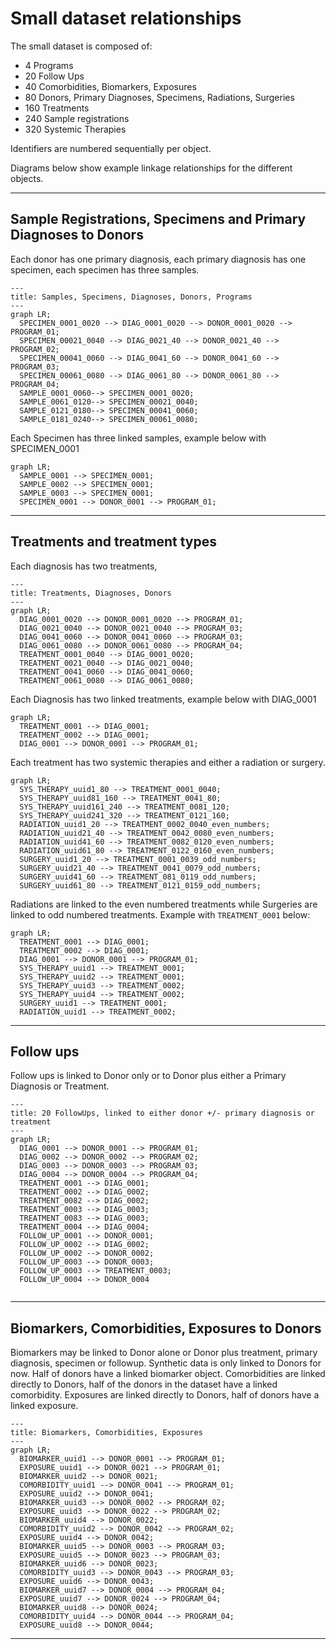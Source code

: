 # Small dataset relationships

The small dataset is composed of:
* 4 Programs
* 20 Follow Ups
* 40 Comorbidities, Biomarkers, Exposures
* 80 Donors, Primary Diagnoses, Specimens, Radiations, Surgeries
* 160 Treatments
* 240 Sample registrations
* 320 Systemic Therapies

Identifiers are numbered sequentially per object.

Diagrams below show example linkage relationships for the different objects.

---

## Sample Registrations, Specimens and Primary Diagnoses to Donors

Each donor has one primary diagnosis, each primary diagnosis has one specimen, each specimen has three samples.

```mermaid
---
title: Samples, Specimens, Diagnoses, Donors, Programs
---
graph LR;  
  SPECIMEN_0001_0020 --> DIAG_0001_0020 --> DONOR_0001_0020 --> PROGRAM_01;  
  SPECIMEN_00021_0040 --> DIAG_0021_40 --> DONOR_0021_40 --> PROGRAM_02;
  SPECIMEN_00041_0060 --> DIAG_0041_60 --> DONOR_0041_60 --> PROGRAM_03;
  SPECIMEN_00061_0080 --> DIAG_0061_80 --> DONOR_0061_80 --> PROGRAM_04;  
  SAMPLE_0001_0060--> SPECIMEN_0001_0020;
  SAMPLE_0061_0120--> SPECIMEN_00021_0040;
  SAMPLE_0121_0180--> SPECIMEN_00041_0060;
  SAMPLE_0181_0240--> SPECIMEN_00061_0080;
```

Each Specimen has three linked samples, example below with SPECIMEN_0001

```mermaid
graph LR;
  SAMPLE_0001 --> SPECIMEN_0001;
  SAMPLE_0002 --> SPECIMEN_0001;
  SAMPLE_0003 --> SPECIMEN_0001;
  SPECIMEN_0001 --> DONOR_0001 --> PROGRAM_01;
```

---

## Treatments and treatment types

Each diagnosis has two treatments, 

```mermaid
---
title: Treatments, Diagnoses, Donors
---
graph LR;  
  DIAG_0001_0020 --> DONOR_0001_0020 --> PROGRAM_01;  
  DIAG_0021_0040 --> DONOR_0021_0040 --> PROGRAM_03;  
  DIAG_0041_0060 --> DONOR_0041_0060 --> PROGRAM_03;  
  DIAG_0061_0080 --> DONOR_0061_0080 --> PROGRAM_04;
  TREATMENT_0001_0040 --> DIAG_0001_0020;
  TREATMENT_0021_0040 --> DIAG_0021_0040;  
  TREATMENT_0041_0060 --> DIAG_0041_0060; 
  TREATMENT_0061_0080 --> DIAG_0061_0080;
```
Each Diagnosis has two linked treatments, example below with DIAG_0001

```mermaid
graph LR;
  TREATMENT_0001 --> DIAG_0001;
  TREATMENT_0002 --> DIAG_0001;
  DIAG_0001 --> DONOR_0001 --> PROGRAM_01;
```

Each treatment has two systemic therapies and either a radiation or surgery.

```mermaid
graph LR;
  SYS_THERAPY_uuid1_80 --> TREATMENT_0001_0040;
  SYS_THERAPY_uuid81_160 --> TREATMENT_0041_80;
  SYS_THERAPY_uuid161_240 --> TREATMENT_0081_120;
  SYS_THERAPY_uuid241_320 --> TREATMENT_0121_160;  
  RADIATION_uuid1_20 --> TREATMENT_0002_0040_even_numbers;
  RADIATION_uuid21_40 --> TREATMENT_0042_0080_even_numbers; 
  RADIATION_uuid41_60 --> TREATMENT_0082_0120_even_numbers;  
  RADIATION_uuid61_80 --> TREATMENT_0122_0160_even_numbers;  
  SURGERY_uuid1_20 --> TREATMENT_0001_0039_odd_numbers;
  SURGERY_uuid21_40 --> TREATMENT_0041_0079_odd_numbers; 
  SURGERY_uuid41_60 --> TREATMENT_081_0119_odd_numbers;  
  SURGERY_uuid61_80 --> TREATMENT_0121_0159_odd_numbers;  
```

Radiations are linked to the even numbered treatments while Surgeries are linked to odd numbered treatments. Example with `TREATMENT_0001` below:

```mermaid
graph LR;
  TREATMENT_0001 --> DIAG_0001;
  TREATMENT_0002 --> DIAG_0001;
  DIAG_0001 --> DONOR_0001 --> PROGRAM_01;
  SYS_THERAPY_uuid1 --> TREATMENT_0001;
  SYS_THERAPY_uuid2 --> TREATMENT_0001;
  SYS_THERAPY_uuid3 --> TREATMENT_0002;
  SYS_THERAPY_uuid4 --> TREATMENT_0002;
  SURGERY_uuid1 --> TREATMENT_0001;
  RADIATION_uuid1 --> TREATMENT_0002;
```

---

## Follow ups

Follow ups is linked to Donor only or to Donor plus either a Primary Diagnosis or Treatment.

```mermaid
---
title: 20 FollowUps, linked to either donor +/- primary diagnosis or treatment
---
graph LR;  
  DIAG_0001 --> DONOR_0001 --> PROGRAM_01;  
  DIAG_0002 --> DONOR_0002 --> PROGRAM_02;  
  DIAG_0003 --> DONOR_0003 --> PROGRAM_03;  
  DIAG_0004 --> DONOR_0004 --> PROGRAM_04;
  TREATMENT_0001 --> DIAG_0001; 
  TREATMENT_0002 --> DIAG_0002; 
  TREATMENT_0082 --> DIAG_0002;  
  TREATMENT_0003 --> DIAG_0003; 
  TREATMENT_0083 --> DIAG_0003; 
  TREATMENT_0004 --> DIAG_0004; 
  FOLLOW_UP_0001 --> DONOR_0001;  
  FOLLOW_UP_0002 --> DIAG_0002;
  FOLLOW_UP_0002 --> DONOR_0002; 
  FOLLOW_UP_0003 --> DONOR_0003; 
  FOLLOW_UP_0003 --> TREATMENT_0003;  
  FOLLOW_UP_0004 --> DONOR_0004
  
```

---

## Biomarkers, Comorbidities, Exposures to Donors

Biomarkers may be linked to Donor alone or Donor plus treatment, primary diagnosis, specimen or followup. Synthetic data is only linked to Donors for now. Half of donors have a linked biomarker object. Comorbidities are linked directly to Donors, half of the donors in the dataset have a linked comorbidity. Exposures are linked directly to Donors, half of donors have a linked exposure.

```mermaid
---
title: Biomarkers, Comorbidities, Exposures
---
graph LR;  
  BIOMARKER_uuid1 --> DONOR_0001 --> PROGRAM_01; 
  EXPOSURE_uuid1 --> DONOR_0021 --> PROGRAM_01;  
  BIOMARKER_uuid2 --> DONOR_0021;
  COMORBIDITY_uuid1 --> DONOR_0041 --> PROGRAM_01;
  EXPOSURE_uuid2 --> DONOR_0041;
  BIOMARKER_uuid3 --> DONOR_0002 --> PROGRAM_02;  
  EXPOSURE_uuid3 --> DONOR_0022 --> PROGRAM_02;
  BIOMARKER_uuid4 --> DONOR_0022;
  COMORBIDITY_uuid2 --> DONOR_0042 --> PROGRAM_02;
  EXPOSURE_uuid4 --> DONOR_0042;
  BIOMARKER_uuid5 --> DONOR_0003 --> PROGRAM_03;
  EXPOSURE_uuid5 --> DONOR_0023 --> PROGRAM_03;
  BIOMARKER_uuid6 --> DONOR_0023;
  COMORBIDITY_uuid3 --> DONOR_0043 --> PROGRAM_03;  
  EXPOSURE_uuid6 --> DONOR_0043;
  BIOMARKER_uuid7 --> DONOR_0004 --> PROGRAM_04;
  EXPOSURE_uuid7 --> DONOR_0024 --> PROGRAM_04;
  BIOMARKER_uuid8 --> DONOR_0024;
  COMORBIDITY_uuid4 --> DONOR_0044 --> PROGRAM_04;
  EXPOSURE_uuid8 --> DONOR_0044;
```

---

